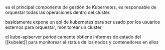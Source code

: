es el principal componente de gestión de Kubernetes, es responsable de orquestar todas las operaciones dentro del clúster.

basicamente expone un api de kubernetes para ser usado por los usuarios externos para orquestar, monitorear un cluster

el kube-apiserver periodicamente obtiene informes de estado del [[kubelet]] para monitorear el status de los nodos y contenedores en ellos